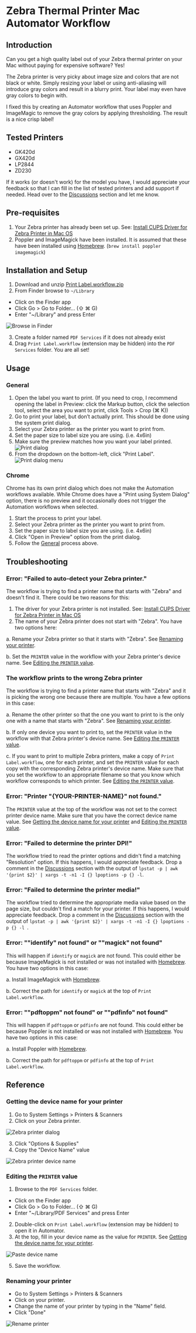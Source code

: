 # Zebra Thermal Printer Mac Automator Workflow

## Introduction

Can you get a high quality label out of your Zebra thermal printer on your Mac without paying for expensive software? Yes!

The Zebra printer is very picky about image size and colors that are not black or white. Simply resizing your label or using anti-aliasing will introduce gray colors and result in a blurry print. Your label may even have gray colors to begin with.

I fixed this by creating an Automator workflow that uses Poppler and ImageMagic to remove the gray colors by applying thresholding. The result is a nice crisp label!

## Tested Printers

- GK420d
- GX420d
- LP2844
- ZD230

If it works (or doesn't work) for the model you have, I would appreciate your feedback so that I can fill in the list of tested printers and add support if needed. Head over to the [Discussions](https://github.com/john-stephens/zebra-mac-label-automator/discussions) section and let me know.

## Pre-requisites

1. Your Zebra printer has already been set up. See: [Install CUPS Driver for Zebra Printer in Mac OS](https://supportcommunity.zebra.com/s/article/Install-CUPS-driver-for-Zebra-Printer-in-Mac-OS)
2. Poppler and ImageMagick have been installed. It is assumed that these have been installed using [Homebrew](https://brew.sh). (`brew install poppler imagemagick`)

## Installation and Setup

1. Download and unzip [Print Label.workflow.zip](//github.com/john-stephens/zebra-mac-label-automator/releases/latest/download/Print.Label.workflow.zip)
2. From Finder browse to `~/Library`

  - Click on the Finder app
  - Click Go > Go to Folder... (⇧ ⌘ G)
  - Enter "~/Library" and press Enter

  ![Browse in Finder](images/install-finder-browse.png)

3. Create a folder named `PDF Services` if it does not already exist 
4. Drag `Print Label.workflow` (extension may be hidden) into the `PDF Services` folder. You are all set!

## Usage

### General

1. Open the label you want to print. (If you need to crop, I recommend opening the label in Preview: click the Markup button, click the selection tool, select the area you want to print, click Tools > Crop (⌘ K))
2. Go to print your label, but don’t actually print. This should be done using the system print dialog.
3. Select your Zebra printer as the printer you want to print from.
4. Set the paper size to label size you are using. (i.e. 4x6in)
5. Make sure the preview matches how you want your label printed.
  ![Print dialog](images/usage-print-dialog.png)
6. From the dropdown on the bottom-left, click "Print Label".
  ![Print dialog menu](images/usage-print-dialog-menu.png)

### Chrome

Chrome has its own print dialog which does not make the Automation workflows available. While Chrome does have a "Print using System Dialog" option, there is no preview and it occasionally does not trigger the Automation workflows when selected.

1. Start the process to print your label.
2. Select your Zebra printer as the printer you want to print from.
3. Set the paper size to label size you are using. (i.e. 4x6in)
4. Click "Open in Preview" option from the print dialog.
5. Follow the [General](#general) process above.

## Troubleshooting

### Error: "Failed to auto-detect your Zebra printer."

The workflow is trying to find a printer name that starts with "Zebra" and doesn't find it. There could be two reasons for this:

1. The driver for your Zebra printer is not installed. See: [Install CUPS Driver for Zebra Printer in Mac OS](https://supportcommunity.zebra.com/s/article/Install-CUPS-driver-for-Zebra-Printer-in-Mac-OS)
2. The name of your Zebra printer does not start with "Zebra". You have two options here:

  a. Rename your Zebra printer so that it starts with "Zebra". See [Renaming your printer](#renaming-your-printer).
  
  b. Set the `PRINTER` value in the workflow with your Zebra printer's device name. See [Editing the `PRINTER` value](#editing-the-printer-value).

### The workflow prints to the wrong Zebra printer

The workflow is trying to find a printer name that starts with "Zebra" and it is picking the wrong one because there are multiple. You have a few options in this case:

a. Rename the other printer so that the one you want to print to is the only one with a name that starts with "Zebra". See [Renaming your printer](#renaming-your-printer).

b. If only one device you want to print to, set the `PRINTER` value in the workflow with that Zebra printer's device name. See [Editing the `PRINTER` value](#editing-the-printer-value).

c. If you want to print to multiple Zebra printers, make a copy of `Print Label.workflow`, one for each printer, and set the `PRINTER` value for each copy with the corresponding Zebra printer's device name. Make sure that you set the workflow to an appropriate filename so that you know which workflow corresponds to which printer. See [Editing the `PRINTER` value](#editing-the-printer-value).

### Error: "Printer "{YOUR-PRINTER-NAME}" not found."

The `PRINTER` value at the top of the workflow was not set to the correct printer device name. Make sure that you have the correct device name value. See [Getting the device name for your printer](#getting-the-device-name-for-your-printer) and [Editing the `PRINTER` value](#editing-the-printer-value).

### Error: "Failed to determine the printer DPI!"

The workflow tried to read the printer options and didn't find a matching "Resolution" option. If this happens, I would appreciate feedback. Drop a comment in the [Discussions](https://github.com/john-stephens/zebra-mac-label-automator/discussions) section with the output of `lpstat -p | awk '{print $2}' | xargs -t -n1 -I {} lpoptions -p {} -l`.

### Error: "Failed to determine the printer media!"

The workflow tried to determine the appropriate media value based on the page size, but couldn't find a match for your printer. If this happens, I would appreciate feedback. Drop a comment in the [Discussions](https://github.com/john-stephens/zebra-mac-label-automator/discussions) section with the output of `lpstat -p | awk '{print $2}' | xargs -t -n1 -I {} lpoptions -p {} -l
`.

### Error: ""identify" not found" or ""magick" not found"

This will happen if `identify` or `magick` are not found. This could either be because ImageMagick is not installed or was not installed with [Homebrew](https://brew.sh). You have two options in this case:

a. Install ImageMagick with [Homebrew](https://brew.sh).

b. Correct the path for `identify` or `magick` at the top of `Print Label.workflow`.

### Error: ""pdftoppm" not found" or ""pdfinfo" not found"

This will happen if `pdftoppm` or `pdfinfo` are not found. This could either be because Poppler is not installed or was not installed with [Homebrew](https://brew.sh). You have two options in this case:

a. Install Poppler with [Homebrew](https://brew.sh).

b. Correct the path for `pdftoppm` or `pdfinfo` at the top of `Print Label.workflow`.

## Reference

### Getting the device name for your printer

1. Go to System Settings > Printers & Scanners
2. Click on your Zebra printer.

  ![Zebra printer dialog](images/reference-system-settings-printer.png)
  
3. Click "Options & Supplies"
4. Copy the "Device Name" value

  ![Zebra printer device name](images/reference-system-settings-printer-options.png)
  
### Editing the `PRINTER` value

1. Browse to the `PDF Services` folder.

  - Click on the Finder app
  - Click Go > Go to Folder... (⇧ ⌘ G)
  - Enter "~/Library/PDF Services" and press Enter

2. Double-click on `Print Label.workflow` (extension may be hidden) to open it in Automator.
4. At the top, fill in your device name as the value for `PRINTER`. See [Getting the device name for your printer](#getting-the-device-name-for-your-printer).

  ![Paste device name](images/reference-automator-device-name.png)

5. Save the workflow.

### Renaming your printer

  - Go to System Settings > Printers & Scanners
  - Click on your printer.
  - Change the name of your printer by typing in the "Name" field.
  - Click "Done"

  ![Rename printer](images/reference-rename-printer.png)
